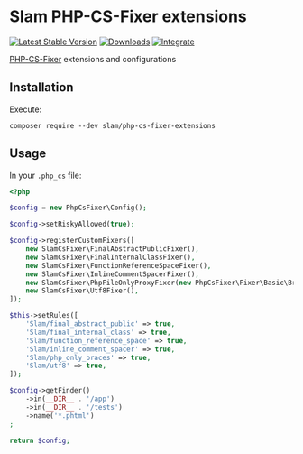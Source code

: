 # Slam PHP-CS-Fixer extensions

[![Latest Stable Version](https://img.shields.io/packagist/v/slam/php-cs-fixer-extensions.svg)](https://packagist.org/packages/slam/php-cs-fixer-extensions)
[![Downloads](https://img.shields.io/packagist/dt/slam/php-cs-fixer-extensions.svg)](https://packagist.org/packages/slam/php-cs-fixer-extensions)
[![Integrate](https://github.com/Slamdunk/php-cs-fixer-extensions/workflows/Integrate/badge.svg?branch=master)](https://github.com/Slamdunk/php-cs-fixer-extensions/actions)

[PHP-CS-Fixer](https://github.com/FriendsOfPHP/PHP-CS-Fixer) extensions and configurations

## Installation

Execute:

`composer require --dev slam/php-cs-fixer-extensions`

## Usage

In your `.php_cs` file:

```php
<?php

$config = new PhpCsFixer\Config();

$config->setRiskyAllowed(true);

$config->registerCustomFixers([
    new SlamCsFixer\FinalAbstractPublicFixer(),
    new SlamCsFixer\FinalInternalClassFixer(),
    new SlamCsFixer\FunctionReferenceSpaceFixer(),
    new SlamCsFixer\InlineCommentSpacerFixer(),
    new SlamCsFixer\PhpFileOnlyProxyFixer(new PhpCsFixer\Fixer\Basic\BracesFixer()),
    new SlamCsFixer\Utf8Fixer(),
]);

$this->setRules([
    'Slam/final_abstract_public' => true,
    'Slam/final_internal_class' => true,
    'Slam/function_reference_space' => true,
    'Slam/inline_comment_spacer' => true,
    'Slam/php_only_braces' => true,
    'Slam/utf8' => true,
]);

$config->getFinder()
    ->in(__DIR__ . '/app')
    ->in(__DIR__ . '/tests')
    ->name('*.phtml')
;

return $config;
```
